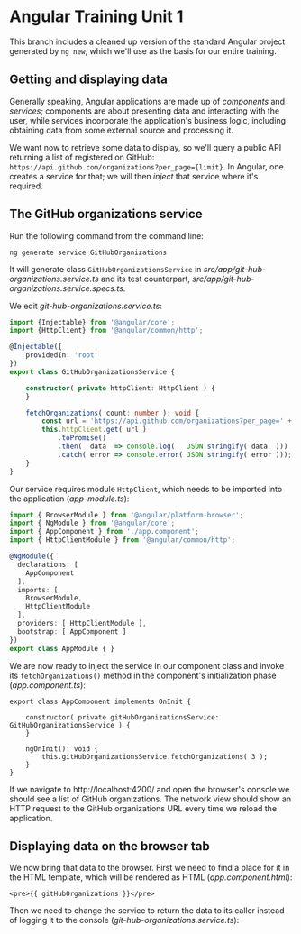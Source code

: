 # Angular Training Unit 1

This branch includes a cleaned up version of the standard Angular project generated by `ng new`,
which we'll use as the basis for our entire training.

## Getting and displaying data

Generally speaking, Angular applications are made up of _components_ and _services_; 
components are about presenting data and interacting with the user, 
while services incorporate the application's business logic, including obtaining 
data from some external source and processing it.

We want now to retrieve some data to display, so we'll query a public API returning
a list of registered on GitHub: `https://api.github.com/organizations?per_page={limit}`.
In Angular, one creates a service for that; we will then _inject_ that service 
where it's required.

## The GitHub organizations service
 
Run the following command from the command line:
```text
ng generate service GitHubOrganizations
```
It will generate class `GitHubOrganizationsService` in 
_src/app/git-hub-organizations.service.ts_ and its test counterpart, 
_src/app/git-hub-organizations.service.specs.ts_. 

We edit _git-hub-organizations.service.ts_:
```typescript
import {Injectable} from '@angular/core';
import {HttpClient} from '@angular/common/http';

@Injectable({
    providedIn: 'root'
})
export class GitHubOrganizationsService {

    constructor( private httpClient: HttpClient ) {
    }

    fetchOrganizations( count: number ): void {
        const url = 'https://api.github.com/organizations?per_page=' + count;
        this.httpClient.get( url )
            .toPromise()
            .then(  data  => console.log(   JSON.stringify( data  )))
            .catch( error => console.error( JSON.stringify( error )));
    }
}
```

Our service requires module `HttpClient`, which needs to be imported into the application (_app-module.ts_):

```typescript
import { BrowserModule } from '@angular/platform-browser';
import { NgModule } from '@angular/core';
import { AppComponent } from './app.component';
import { HttpClientModule } from '@angular/common/http';

@NgModule({
  declarations: [
    AppComponent
  ],
  imports: [
    BrowserModule,
    HttpClientModule
  ],
  providers: [ HttpClientModule ],
  bootstrap: [ AppComponent ]
})
export class AppModule { }
```

We are now ready to inject the service in our component class and invoke its `fetchOrganizations()`
method in the component's initialization phase (_app.component.ts_):

```angular2html
export class AppComponent implements OnInit {

    constructor( private gitHubOrganizationsService: GitHubOrganizationsService ) {
    }

    ngOnInit(): void {
        this.gitHubOrganizationsService.fetchOrganizations( 3 );
    }
}
```

If we navigate to http://localhost:4200/ and open the browser's console we should
see a list of GitHub organizations. The network view should show an HTTP request to
the GitHub organizations URL every time we reload the application.

## Displaying data on the browser tab

We now bring that data to the browser. First we need to find a place for it in the HTML template, 
which will be rendered as HTML (_app.component.html_):

```angular2html
<pre>{{ gitHubOrganizations }}</pre>
```

Then we need to change the service to return the data to its caller instead of logging it to 
the console (_git-hub-organizations.service.ts_):

```typescript

```
